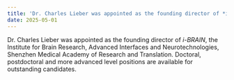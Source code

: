 ```yaml
---
title: 'Dr. Charles Lieber was appointed as the founding director of *i-BRAIN!*'
date: 2025-05-01
---
```




<!--more-->

Dr. Charles Lieber was appointed as the founding director of *i-BRAIN*, the Institute for Brain Research, Advanced Interfaces and Neurotechnologies, Shenzhen Medical Academy of Research and Translation. Doctoral, postdoctoral and more advanced level positions are available for outstanding candidates.
